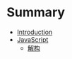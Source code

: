 # Summary

* [Introduction](README.md)
* [JavaScript](JavaScript/README.md)
    * [解构](JavaScript/解构.md)

